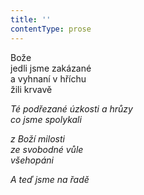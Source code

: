 ```yaml
---
title: ''
contentType: prose
---
```


  

Bože  
jedli jsme zakázané  
a vyhnaní v hříchu  
žili krvavě

_Té podřezané úzkosti a hrůzy  
co jsme spolykali_

_z Boží milosti  
ze svobodné vůle  
všehopáni_

_A teď jsme na řadě_

